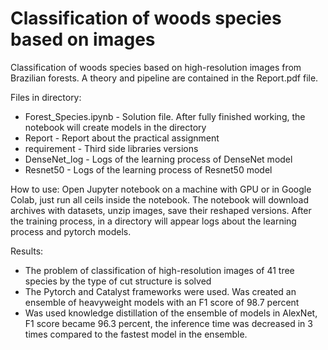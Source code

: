 # Classification of woods species based on images

Classification of woods species based on high-resolution images from Brazilian forests. A theory and pipeline are contained in the Report.pdf file.

Files in directory:
* Forest_Species.ipynb - Solution file. After fully finished working, the notebook will create models in the directory
* Report - Report about the practical assignment
* requirement - Third side libraries versions
* DenseNet_log - Logs of the learning process of DenseNet model
* Resnet50 - Logs of the learning process of Resnet50 model

How to use:
Open Jupyter notebook on a machine with GPU or in Google Colab, just run all ceils inside the notebook.
The notebook will download archives with datasets, unzip images, save their reshaped versions.
After the training process, in a directory will appear logs about the learning process and pytorch models. 

Results:
* The problem of classification of high-resolution images of 41 tree species by the type of cut structure is solved 
* The Pytorch and Catalyst frameworks were used. Was created an ensemble of heavyweight models with an F1 score of 98.7 percent
* Was used knowledge distillation of the ensemble of models in AlexNet, F1 score became 96.3 percent, the inference time was decreased in 3 times compared to the fastest model in the ensemble.
